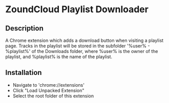 # ZoundCloud Playlist Downloader

## Description

A Chrome extension which adds a download button when visiting a playlist page. Tracks in the playlist will be stored in
the subfolder '%user% - %playlist%' of the Downloads folder, where %user% is the owner of the playlist, and %playlist%
is the name of the playlist.

## Installation

- Navigate to 'chrome://extensions'
- Click "Load Unpacked Extension"
- Select the root folder of this extension